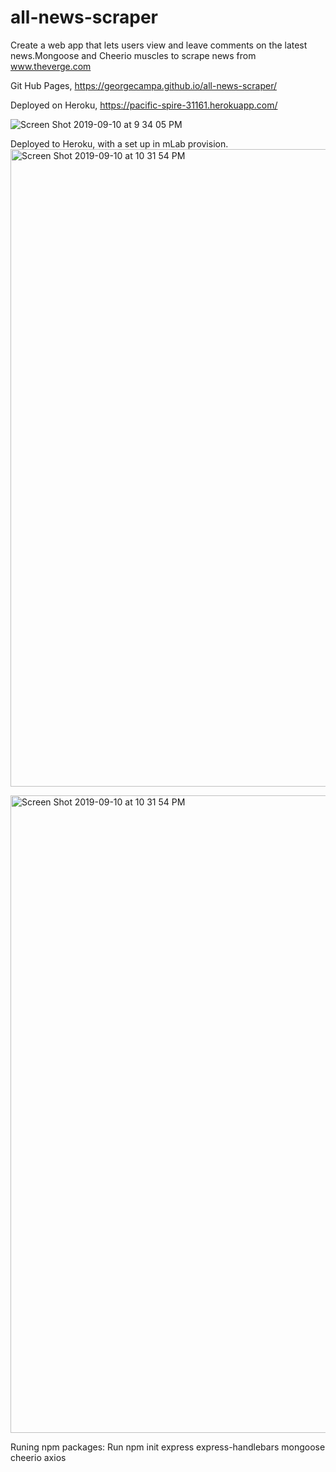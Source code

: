 # all-news-scraper

Create a web app that lets users view and leave comments on the latest news.Mongoose and Cheerio muscles to scrape news from www.theverge.com

Git Hub Pages, https://georgecampa.github.io/all-news-scraper/

Deployed on Heroku, https://pacific-spire-31161.herokuapp.com/
 
 
![Screen Shot 2019-09-10 at 9 34 05 PM](https://user-images.githubusercontent.com/49299319/64668842-0df36480-d414-11e9-8572-0b55e94b96d0.png)


Deployed to Heroku, with a set up in mLab provision.
<img width="1020" alt="Screen Shot 2019-09-10 at 10 31 54 PM" src="https://user-images.githubusercontent.com/49299319/64671478-6d09a700-d41d-11e9-8939-f3a76740da9b.png">


<img width="1020" alt="Screen Shot 2019-09-10 at 10 31 54 PM" src="https://user-images.githubusercontent.com/49299319/64671478-6d09a700-d41d-11e9-8939-f3a76740da9b.png">


Runing npm packages:
Run npm init
express
express-handlebars
mongoose
cheerio
axios
